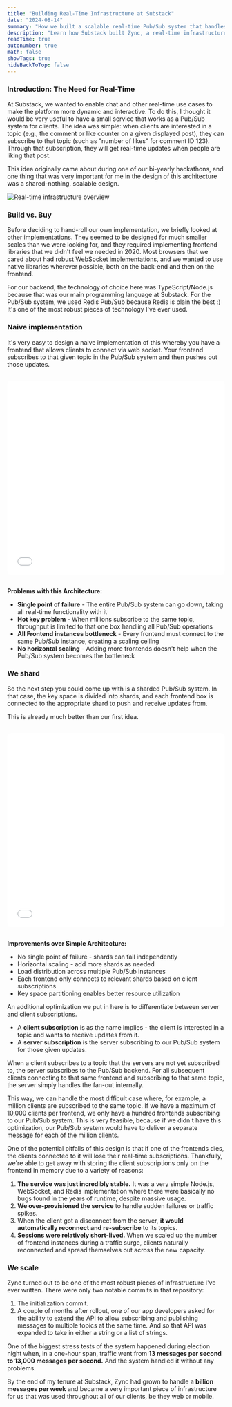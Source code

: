 ```yaml
---
title: "Building Real-Time Infrastructure at Substack"
date: "2024-08-14"
summary: "How we built a scalable real-time Pub/Sub system that handles a billion messages per week."
description: "Learn how Substack built Zync, a real-time infrastructure system using Node.js and Redis that scales to handle a billion messages per week."
readTime: true
autonumber: true
math: false
showTags: true
hideBackToTop: false
---
```


### **Introduction: The Need for Real-Time**

At Substack, we wanted to enable chat and other real-time use cases to make the platform more dynamic and interactive. To do this, I thought it would be very useful to have a small service that works as a Pub/Sub system for clients. The idea was simple: when clients are interested in a topic (e.g., the comment or like counter on a given displayed post), they can subscribe to that topic (such as "number of likes" for comment ID 123). Through that subscription, they will get real-time updates when people are liking that post.

This idea originally came about during one of our bi-yearly hackathons, and one thing that was very important for me in the design of this architecture was a shared-nothing, scalable design.

![Real-time infrastructure overview](/substack-realtime-intro.png)

### **Build vs. Buy**

Before deciding to hand-roll our own implementation, we briefly looked at other implementations. They seemed to be designed for much smaller scales than we were looking for, and they required implementing frontend libraries that we didn't feel we needed in 2020. Most browsers that we cared about had [robust WebSocket implementations](https://caniuse.com/?search=websocket), and we wanted to use native libraries wherever possible, both on the back-end and then on the frontend.

For our backend, the technology of choice here was TypeScript/Node.js because that was our main programming language at Substack. For the Pub/Sub system, we used Redis Pub/Sub because Redis is plain the best :) It's one of the most robust pieces of technology I've ever used.

### Naive implementation

It's very easy to design a naive implementation of this whereby you have a frontend that allows clients to connect via web socket. Your frontend subscribes to that given topic in the Pub/Sub system and then pushes out those updates.

<iframe src="/diagrams/dia1.html" width="100%" height="450" frameborder="0" style="border-radius: 8px; margin: 15px 0;"></iframe>

**Problems with this Architecture:**
- **Single point of failure** - The entire Pub/Sub system can go down, taking all real-time functionality with it
- **Hot key problem** - When millions subscribe to the same topic, throughput is limited to that one box handling all Pub/Sub operations
- **All Frontend instances bottleneck** - Every frontend must connect to the same Pub/Sub instance, creating a scaling ceiling
- **No horizontal scaling** - Adding more frontends doesn't help when the Pub/Sub system becomes the bottleneck

### We shard

So the next step you could come up with is a sharded Pub/Sub system. In that case, the key space is divided into shards, and each frontend box is connected to the appropriate shard to push and receive updates from.

This is already much better than our first idea.

<iframe src="/diagrams/dia2.html" width="100%" height="450" frameborder="0" style="border-radius: 8px; margin: 15px 0;"></iframe>

**Improvements over Simple Architecture:**
- No single point of failure - shards can fail independently
- Horizontal scaling - add more shards as needed
- Load distribution across multiple Pub/Sub instances
- Each frontend only connects to relevant shards based on client subscriptions
- Key space partitioning enables better resource utilization


 An additional optimization we put in here is to differentiate between server and client subscriptions.

- A **client subscription** is as the name implies - the client is interested in a topic and wants to receive updates from it.
- A **server subscription** is the server subscribing to our Pub/Sub system for those given updates.

When a client subscribes to a topic that the servers are not yet subscribed to, the server subscribes to the Pub/Sub backend. For all subsequent clients connecting to that same frontend and subscribing to that same topic, the server simply handles the fan-out internally.

This way, we can handle the most difficult case where, for example, a million clients are subscribed to the same topic. If we have a maximum of 10,000 clients per frontend, we only have a hundred frontends subscribing to our Pub/Sub system. This is very feasible, because if we didn't have this optimization, our Pub/Sub system would have to deliver a separate message for each of the million clients.


One of the potential pitfalls of this design is that if one of the frontends dies, the clients connected to it will lose their real-time subscriptions. Thankfully, we're able to get away with storing the client subscriptions only on the frontend in memory due to a variety of reasons:

1. **The service was just incredibly stable.** It was a very simple Node.js, WebSocket, and Redis implementation where there were basically no bugs found in the years of runtime, despite massive usage.
2. **We over-provisioned the service** to handle sudden failures or traffic spikes.
3. When the client got a disconnect from the server, **it would automatically reconnect and re-subscribe** to its topics.
4. **Sessions were relatively short-lived.** When we scaled up the number of frontend instances during a traffic surge, clients naturally reconnected and spread themselves out across the new capacity.

### We scale

Zync turned out to be one of the most robust pieces of infrastructure I've ever written. There were only two notable commits in that repository:

1. The initialization commit.
2. A couple of months after rollout, one of our app developers asked for the ability to extend the API to allow subscribing and publishing messages to multiple topics at the same time. And so that API was expanded to take in either a string or a list of strings.

One of the biggest stress tests of the system happened during election night when, in a one-hour span, traffic went from **13 messages per second to 13,000 messages per second.** And the system handled it without any problems.

By the end of my tenure at Substack, Zync had grown to handle a **billion messages per week** and became a very important piece of infrastructure for us that was used throughout all of our clients, be they web or mobile.